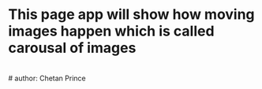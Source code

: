 # This page app will show how moving images happen which is called carousal of images

<br>
# author: Chetan Prince
